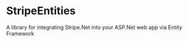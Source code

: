# StripeEntities
A library for integrating Stripe.Net into your ASP.Net web app via Entity Framework
